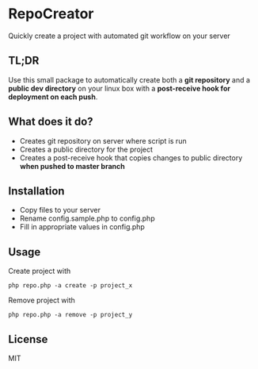 RepoCreator
=========

Quickly create a project with automated git workflow on your server

TL;DR
-----------

Use this small package to automatically create both a **git repository** and a **public dev directory** on your linux box with a **post-receive hook for deployment on each push**.

What does it do?
-----------

* Creates git repository on server where script is run
* Creates a public directory for the project
* Creates a post-receive hook that copies changes to public directory **when pushed to master branch**

Installation
--------------

* Copy files to your server
* Rename config.sample.php to config.php
* Fill in appropriate values in config.php

Usage
--------------
Create project with
```
php repo.php -a create -p project_x
```

Remove project with
```
php repo.php -a remove -p project_y
```

License
----

MIT
